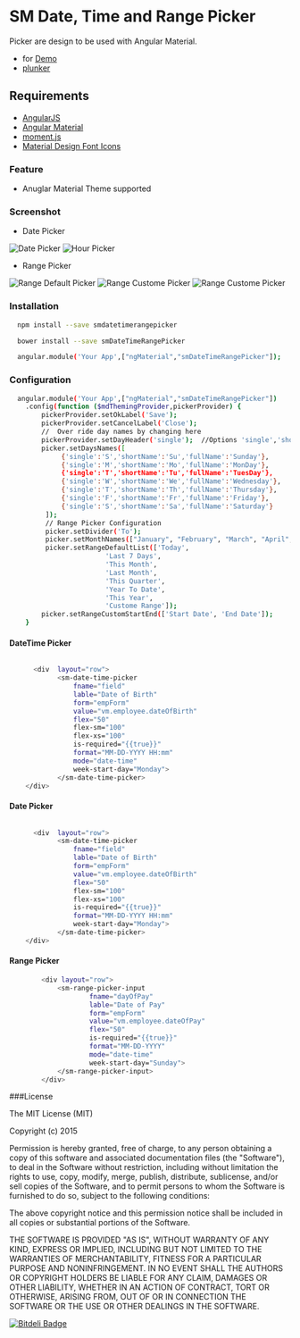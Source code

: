# SM Date, Time and Range Picker

Picker are design to be used with Angular Material.

  * for [Demo](http://mominsamir.github.io/smDateTimeRangePicker/)
  * [plunker](http://plnkr.co/edit/2ePb5nf8vH71iH5byP7q?p=preview) 

## Requirements
* [AngularJS](https://angularjs.org/)
* [Angular Material](https://material.angularjs.org/)
* [moment.js](http://momentjs.com/)
* [Material Design Font Icons](http://google.github.io/material-design-icons/#icon-font-for-the-web)

### Feature
* Anuglar Material Theme supported

### Screenshot 
* Date Picker

![Date Picker](https://raw.githubusercontent.com/mominsamir/date-time-picker/master/app/images/date-picker-1.png "Date Picker")
![Hour Picker](https://raw.githubusercontent.com/mominsamir/date-time-picker/master/app/images/date-picker-2.png "Date Picker")

 * Range Picker
  
![Range Default Picker](https://raw.githubusercontent.com/mominsamir/date-time-picker/master/app/images/range-picker-1.png "Range Picker")
![Range Custome Picker](https://raw.githubusercontent.com/mominsamir/date-time-picker/master/app/images/range-picker-2.png "Range Picker")
![Range Custome Picker](https://raw.githubusercontent.com/mominsamir/date-time-picker/master/app/images/range-picker-3.png "Range Picker")

### Installation
```sh
  npm install --save smdatetimerangepicker
```
```sh
  bower install --save smDateTimeRangePicker
```
```sh
  angular.module('Your App',["ngMaterial","smDateTimeRangePicker"]); 
```

### Configuration

```sh
  angular.module('Your App',["ngMaterial","smDateTimeRangePicker"])
    .config(function ($mdThemingProvider,pickerProvider) {
        pickerProvider.setOkLabel('Save');    
        pickerProvider.setCancelLabel('Close');    
        //  Over ride day names by changing here
        pickerProvider.setDayHeader('single');  //Options 'single','shortName', 'fullName'
        picker.setDaysNames([
             {'single':'S','shortName':'Su','fullName':'Sunday'}, 
             {'single':'M','shortName':'Mo','fullName':'MonDay'}, 
             {'single':'T','shortName':'Tu','fullName':'TuesDay'}, 
             {'single':'W','shortName':'We','fullName':'Wednesday'}, 
             {'single':'T','shortName':'Th','fullName':'Thursday'}, 
             {'single':'F','shortName':'Fr','fullName':'Friday'}, 
             {'single':'S','shortName':'Sa','fullName':'Saturday'}
         ]);
         // Range Picker Configuration
         picker.setDivider('To');
         picker.setMonthNames(["January", "February", "March", "April", "May", "June", "July", "August", "September", "October", "November", "December"]);
         picker.setRangeDefaultList(['Today',
                        'Last 7 Days',
                        'This Month',
                        'Last Month',
                        'This Quarter',
                        'Year To Date',
                        'This Year', 
                        'Custome Range']);
        picker.setRangeCustomStartEnd(['Start Date', 'End Date']);      
    }
```


####  DateTime Picker
```sh

      <div  layout="row"> 
            <sm-date-time-picker 
                fname="field" 
                lable="Date of Birth"
                form="empForm" 
                value="vm.employee.dateOfBirth" 
                flex="50"
                flex-sm="100"
                flex-xs="100"                          
                is-required="{{true}}" 
                format="MM-DD-YYYY HH:mm"
                mode="date-time" 
                week-start-day="Monday">
            </sm-date-time-picker>
    </div>
```
####  Date Picker
```sh

      <div  layout="row"> 
            <sm-date-time-picker 
                fname="field" 
                lable="Date of Birth"
                form="empForm" 
                value="vm.employee.dateOfBirth" 
                flex="50"
                flex-sm="100"
                flex-xs="100"                          
                is-required="{{true}}" 
                format="MM-DD-YYYY HH:mm"
                week-start-day="Monday">
            </sm-date-time-picker>
    </div>
```
####  Range Picker
```sh
	    <div layout="row">
	        <sm-range-picker-input
	                fname="dayOfPay" 
	                lable="Date of Pay"
	                form="empForm"
	                value="vm.employee.dateOfPay" 
	                flex="50"                         
	                is-required="{{true}}" 
	                format="MM-DD-YYYY"
	                mode="date-time" 
	                week-start-day="Sunday">
	        </sm-range-picker-input>
	    </div>
```



###License

The MIT License (MIT)

Copyright (c) 2015

Permission is hereby granted, free of charge, to any person obtaining a copy of this software and associated documentation files (the "Software"), to deal in the Software without restriction, including without limitation the rights to use, copy, modify, merge, publish, distribute, sublicense, and/or sell copies of the Software, and to permit persons to whom the Software is furnished to do so, subject to the following conditions:

The above copyright notice and this permission notice shall be included in all copies or substantial portions of the Software.

THE SOFTWARE IS PROVIDED "AS IS", WITHOUT WARRANTY OF ANY KIND, EXPRESS OR IMPLIED, INCLUDING BUT NOT LIMITED TO THE WARRANTIES OF MERCHANTABILITY, FITNESS FOR A PARTICULAR PURPOSE AND NONINFRINGEMENT. IN NO EVENT SHALL THE AUTHORS OR COPYRIGHT HOLDERS BE LIABLE FOR ANY CLAIM, DAMAGES OR OTHER LIABILITY, WHETHER IN AN ACTION OF CONTRACT, TORT OR OTHERWISE, ARISING FROM, OUT OF OR IN CONNECTION  THE SOFTWARE OR THE USE OR OTHER DEALINGS IN THE SOFTWARE.


[![Bitdeli Badge](https://d2weczhvl823v0.cloudfront.net/mominsamir/smdatetimerangepicker/trend.png)](https://bitdeli.com/free "Bitdeli Badge")

